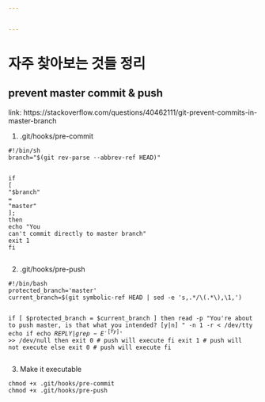 ```yaml
---


---
```


<h1 id="자주-찾아보는-것들-정리">자주 찾아보는 것들 정리</h1>
<h2 id="prevent-master-commit--push"> prevent master commit &amp; push</h2>
<p>link: <a pushhttps://stackoverflow.com/questions/40462111/git-prevent-commits-in-master-branch">https://stackoverflow.com/questions/40462111/git-prevent-commits-in-master-branch</a></p>
<ol>
<li>.git/hooks/pre-commit</li>
</ol>
<pre class=" language-bash"><code class="prism  language-bash"><span class="token shebang important">#!/bin/sh</span>
branch<span class="token operator">=</span><span class="token string">"<span class="token variable"><span class="token variable">$(</span><span class="token function">git</span> rev-parse --abbrev-ref HEAD<span class="token variable">)</span></span>"</span>

<span class="token keyword">if</span> <span class="token punctuation">[</span> <span class="token string">"<span class="token variable">$branch</span>"</span> <span class="token operator">=</span> <span class="token string">"master"</span> <span class="token punctuation">]</span><span class="token punctuation">;</span> <span class="token keyword">then</span>
  <span class="token keyword">echo</span> <span class="token string">"You can't commit directly to master branch"</span>
  <span class="token keyword">exit</span> 1
<span class="token keyword">fi</span>
</code></pre>
<ol start="2">
<li>.git/hooks/pre-push</li>
</ol>
<pre><code>#!/bin/bash
protected_branch='master'
current_branch=$(git symbolic-ref HEAD | sed -e 's,.*/\(.*\),\1,')

if [ $protected_branch = $current_branch ]
then
    read -p "You're about to push master, is that what you intended? [y|n] " -n 1 -r &lt; /dev/tty
    echo
    if echo $REPLY | grep -E '^[Yy]$' &gt;> /dev/null
    then
        exit 0 # push will execute
    fi
    exit 1 # push will not execute
else
    exit 0 # push will execute
fi
</code></pre>
<ol start="3">
<li>Make it executable</li>
</ol>
<pre class=" language-bash"><code class="prism  language-bash"><span class="token function">chmod</span> +x .git/hooks/pre-commit
<span class="token function">chmod</span> +x .git/hooks/pre-push
</code></pre>

<!--stackedit_data:
eyJoaXN0b3J5IjpbLTc1Njc1OTA3Ml19
-->